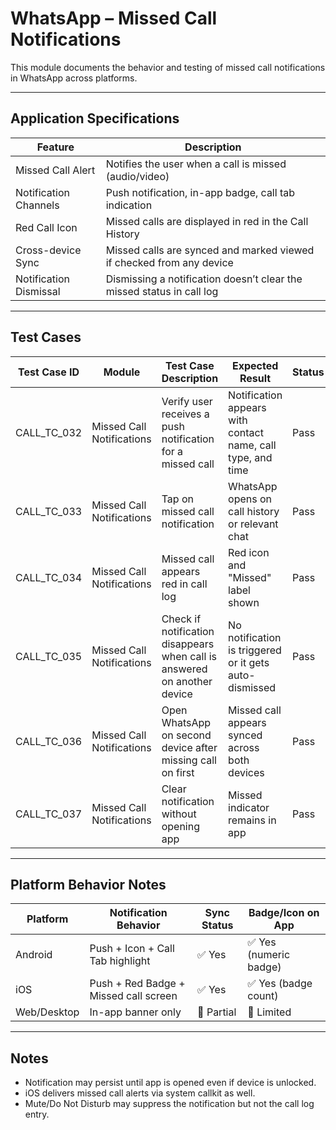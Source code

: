 # WhatsApp – Missed Call Notifications

This module documents the behavior and testing of missed call notifications in WhatsApp across platforms.

---

## Application Specifications

| Feature                  | Description                                                                 |
|--------------------------|-----------------------------------------------------------------------------|
| Missed Call Alert        | Notifies the user when a call is missed (audio/video)                       |
| Notification Channels    | Push notification, in-app badge, call tab indication                        |
| Red Call Icon            | Missed calls are displayed in red in the Call History                       |
| Cross-device Sync        | Missed calls are synced and marked viewed if checked from any device        |
| Notification Dismissal   | Dismissing a notification doesn’t clear the missed status in call log       |

---

## Test Cases

| Test Case ID   | Module                  | Test Case Description                                                   | Expected Result                                                     | Status | Priority | Notes                        |
|----------------|-------------------------|--------------------------------------------------------------------------|----------------------------------------------------------------------|--------|----------|------------------------------|
| CALL_TC_032    | Missed Call Notifications | Verify user receives a push notification for a missed call              | Notification appears with contact name, call type, and time         | Pass   | High     |                              |
| CALL_TC_033    | Missed Call Notifications | Tap on missed call notification                                         | WhatsApp opens on call history or relevant chat                     | Pass   | High     |                              |
| CALL_TC_034    | Missed Call Notifications | Missed call appears red in call log                                     | Red icon and "Missed" label shown                                   | Pass   | Medium   |                              |
| CALL_TC_035    | Missed Call Notifications | Check if notification disappears when call is answered on another device| No notification is triggered or it gets auto-dismissed              | Pass   | Medium   |                              |
| CALL_TC_036    | Missed Call Notifications | Open WhatsApp on second device after missing call on first              | Missed call appears synced across both devices                      | Pass   | High     | Cross-device sync validation |
| CALL_TC_037    | Missed Call Notifications | Clear notification without opening app                                  | Missed indicator remains in app                                     | Pass   | Low      |                              |

---

## Platform Behavior Notes

| Platform     | Notification Behavior                   | Sync Status       | Badge/Icon on App     |
|--------------|------------------------------------------|-------------------|------------------------|
| Android      | Push + Icon + Call Tab highlight         | ✅ Yes            | ✅ Yes (numeric badge) |
| iOS          | Push + Red Badge + Missed call screen    | ✅ Yes            | ✅ Yes (badge count)   |
| Web/Desktop  | In-app banner only                       | 🔸 Partial        | 🔸 Limited             |

---

## Notes

- Notification may persist until app is opened even if device is unlocked.
- iOS delivers missed call alerts via system callkit as well.
- Mute/Do Not Disturb may suppress the notification but not the call log entry.

